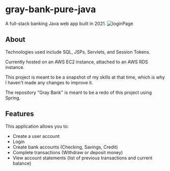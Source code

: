 # gray-bank-pure-java
A full-stack banking Java web app built in 2021. 
![loginPage](https://github.com/MurgrayDJ/gray-bank-pure-java/assets/36339824/c434b2ed-0e28-4cb6-8232-565309521ce3)

## About
Technologies used include SQL, JSPs, Servlets, and Session Tokens.

Currently hosted on an AWS EC2 instance, attached to an AWS RDS instance.

This project is meant to be a snapshot of my skills at that time, which is why I haven't made any changes to improve it.

The repository "Gray Bank" is meant to be a redo of this project using Spring. 

## Features
This application allows you to:
- Create a user account
- Login
- Create bank accounts (Checking, Savings, Credit)
- Complete transactions (Withdraw or deposit money)
- View account statements (list of previous transactions and current balance)
 
